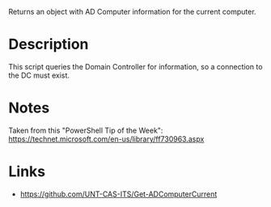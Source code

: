 Returns an object with AD Computer information for the current computer.

# Description

This script queries the Domain Controller for information, so a connection to the DC must exist.

# Notes

Taken from this "PowerShell Tip of the Week":
https://technet.microsoft.com/en-us/library/ff730963.aspx

# Links

- https://github.com/UNT-CAS-ITS/Get-ADComputerCurrent